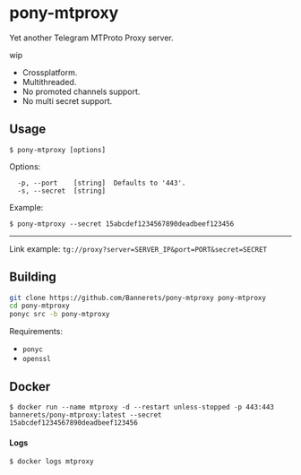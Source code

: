 # pony-mtproxy

Yet another Telegram MTProto Proxy server.

wip

- Crossplatform.
- Multithreaded.
- No promoted channels support.
- No multi secret support.

## Usage

```console
$ pony-mtproxy [options]
```

Options:

```
  -p, --port    [string]  Defaults to '443'.
  -s, --secret  [string]
```

Example:

```console
$ pony-mtproxy --secret 15abcdef1234567890deadbeef123456
```

---

Link example: `tg://proxy?server=SERVER_IP&port=PORT&secret=SECRET`

## Building

```sh
git clone https://github.com/Bannerets/pony-mtproxy pony-mtproxy
cd pony-mtproxy
ponyc src -b pony-mtproxy
```

Requirements:

- `ponyc`
- `openssl`

## Docker

```console
$ docker run --name mtproxy -d --restart unless-stopped -p 443:443 bannerets/pony-mtproxy:latest --secret 15abcdef1234567890deadbeef123456
```

#### Logs

```console
$ docker logs mtproxy
```
